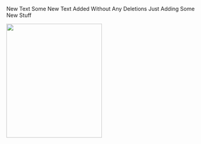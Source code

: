 New Text
Some New Text Added Without Any Deletions
Just Adding Some New Stuff

<img src = "https://media.giphy.com/media/vVzH2XY3Y0Ar6/giphy.gif" height = "300" width = "250">


